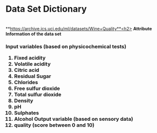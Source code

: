 # Data Set Dictionary <h1> 


**https://archive.ics.uci.edu/ml/datasets/Wine+Quality**<h2>
**Attribute Information of the data set**<h3>
Input variables (based on physicochemical tests)
1. Fixed acidity
2. Volatile acidity
3. Citric acid
4. Residual Sugar
5. Chlorides
6. Free sulfur dioxide
7. Total sulfur dioxide
8. Density
9. pH
10. Sulphates
11. Alcohol
Output variable (based on sensory data)
12. quality (score between 0 and 10)
